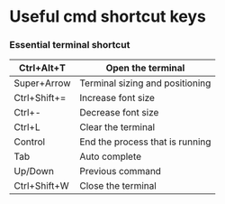 # Useful cmd shortcut keys

### Essential terminal shortcut


| Ctrl+Alt+T | Open the terminal |
|-|-|
| Super+Arrow | Terminal sizing and positioning |
| Ctrl+Shift+= | Increase font size |
| Ctrl+- | Decrease font size |
| Ctrl+L | Clear the terminal |
| Control  | End the process that is running |
| Tab | Auto complete |
| Up/Down | Previous command |
| Ctrl+Shift+W | Close the terminal |